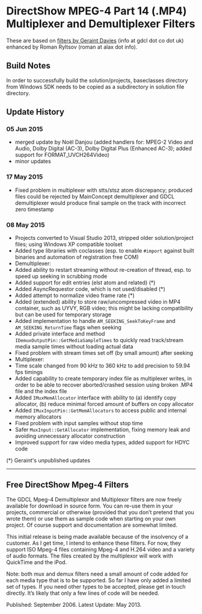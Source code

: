 # DirectShow MPEG-4 Part 14 (.MP4) Multiplexer and Demultiplexer Filters

These are based on [filters by Geraint Davies](http://www.gdcl.co.uk/mpeg4/) (info at gdcl dot co dot uk) enhanced by Roman Ryltsov (roman at alax dot info).

## Build Notes

In order to successfully build the solution/projects, baseclasses directory from Windows SDK needs to be copied as a subdirectory in solution file directory.

## Update History

### 05 Jun 2015

 * merged update by Noël Danjou (added handlers for: MPEG-2 Video and Audio, Dolby Digital (AC-3), Dolby Digital Plus (Enhanced AC-3); added support for FORMAT_UVCH264Video)
 * minor updates

### 17 May 2015

 * Fixed problem in multiplexer with stts/stsz atom discrepancy; produced files could be rejected by MainConcept demultiplexer and GDCL demultiplexer would produce final sample on the track with incorrect zero timestamp

### 08 May 2015

 * Projects converted to Visual Studio 2013, stripped older solution/project files; using Windows XP compatible toolset
 * Added type libraries with coclasses (esp. to enable `#import` against built binaries and automation of registration free COM)    
 * Demultiplexer:
  * Added ability to restart streaming without re-creation of thread, esp. to speed up seeking in scrubbing mode
  * Added support for edit entries (elst atom and related) (*)
  * Added AsyncRequestor code, which is not used/disabled (*)
  * Added attempt to normalize video frame rate (*)
  * Added (extended) ability to store raw/uncompressed video in MP4 container, such as UYVY, RGB video; this might be lacking compatibility but can be used for temporary storage 
  * Added implementation to handle `AM_SEEKING_SeekToKeyFrame` and `AM_SEEKING_ReturnTime` flags when seeking
  * Added private interface and method `IDemuxOutputPin::GetMediaSampleTimes` to quickly read track/stream media sample times without loading actual data
  * Fixed problem with stream times set off (by small amount) after seeking
 * Multiplexer:
  * Time scale changed from 90 kHz to 360 kHz to add precision to 59.94 fps timings
  * Added capability to create temporary index file as multiplexer writes, in order to be able to recover aborted/crashed session using broken .MP4 file and the index file
  * Added `IMuxMemAllocator` interface with ability to (a) identify copy allocator, (b) reduce minimal forced amount of buffers on copy allocator
  * Added `IMuxInputPin::GetMemAllocators` to access public and internal memory allocators
  * Fixed problem with input samples without stop time
  * Safer `MuxInput::GetAllocator` implementation, fixing memory leak and avoiding unnecessary allocator construction  
  * Improved support for raw video media types, added support for HDYC code

(*) Geraint's unpublished updates

---

## Free DirectShow Mpeg-4 Filters

The GDCL Mpeg-4 Demultiplexor and Multiplexor filters are now freely available for download in source form. You can re-use them in your projects, commercial or otherwise (provided that you don’t pretend that you wrote them) or use them as sample code when starting on your own project. Of course support and documentation are somewhat limited.

This initial release is being made available because of the insolvency of a customer. As I get time, I intend to enhance these filters. For now, they support ISO Mpeg-4 files containing Mpeg-4 and H.264 video and a variety of audio formats. The files created by the multiplexor will work with QuickTime and the iPod.

Note: both mux and demux filters need a small amount of code added for each media type that is to be supported. So far I have only added a limited set of types. If you need other types to be accepted, please get in touch directly. It’s likely that only a few lines of code will be needed.

Published: September 2006. Latest Update: May 2013.